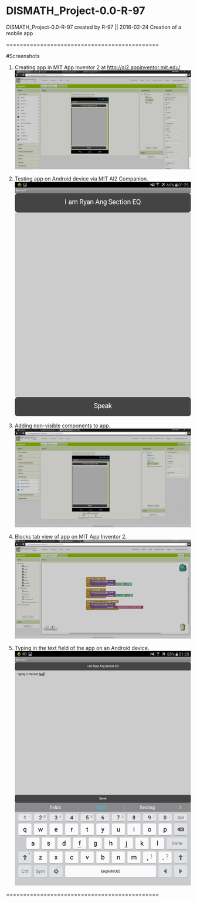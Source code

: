 # DISMATH_Project-0.0-R-97
DISMATH_Project-0.0-R-97 created by R-97
 || 2016-02-24 Creation of a mobile app

=============================================

#Screenshots

1. Creating app in MIT App Inventor 2 at http://ai2.appinventor.mit.edu/
  ![Screenshot](2016-02-28_DISMATH_Project00_prtscrn001.JPG)

2. Testing app on Android device via MIT AI2 Companion.
  ![Screenshot](Screenshot_2016-02-28-01-25-27.png)

3. Adding non-visible components to app.
  ![Screenshot](2016-02-28_DISMATH_Project00_prtscrn003.jpg)

4. Blocks tab view of app on MIT App Inventor 2.
  ![Screenshot](2016-02-28_DISMATH_Project00_prtscrn002.jpg)

5. Typing in the text field of the app on an Android device.
  ![Screenshot](Screenshot_2016-02-28-01-35-24.png)



=============================================
